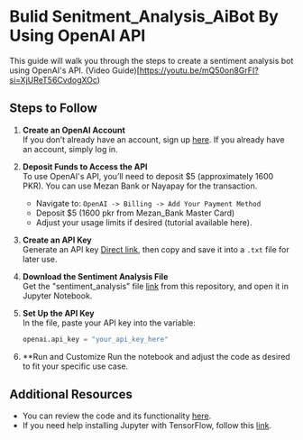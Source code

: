# Bulid Senitment_Analysis_AiBot By Using OpenAI API

This guide will walk you through the steps to create a sentiment analysis bot using OpenAI's API.
(Video Guide)[https://youtu.be/mQ50on8GrFI?si=XjUReT56CvdogXOc)

## Steps to Follow

1. **Create an OpenAI Account**  
   If you don’t already have an account, sign up [here](https://platform.openai.com/). If you already have an account, simply log in.

2. **Deposit Funds to Access the API**  
   To use OpenAI's API, you’ll need to deposit $5 (approximately 1600 PKR). You can use Mezan Bank or Nayapay for the transaction.  
   - Navigate to: `OpenAI -> Billing -> Add Your Payment Method`
   - Deposit $5 (1600 pkr from Mezan_Bank Master Card) 
   - Adjust your usage limits if desired (tutorial available here).

3. **Create an API Key**  
   Generate an API key [Direct link](https://platform.openai.com/settings/organization/api-keys), then copy and save it into a `.txt` file for later use.

4. **Download the Sentiment Analysis File**  
   Get the "sentiment_analysis" file [link](https://github.com/awaisqarni2/Senitment_Analysis_By_Using_OpenAI_API/blob/main/Sentiment_Analysis.ipynb) from this repository, and open it in Jupyter Notebook.

5. **Set Up the API Key**  
   In the file, paste your API key into the variable:  
   ```python
   openai.api_key = "your_api_key_here"

6. **Run and Customize
   Run the notebook and adjust the code as desired to fit your specific use case.
   
## Additional Resources
   - You can review the code and its functionality [here](https://github.com/awaisqarni2/Senitment_Analysis_By_Using_OpenAI_API/blob/main/Explain_Senitment_Analysis_Code.pdf).
   - If you need help installing Jupyter with TensorFlow, follow this [link](https://github.com/awaisqarni2/Jupyter-with-TensorFlow-Installation_Guide/tree/main).
